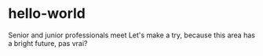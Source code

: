 # hello-world
Senior and junior professionals meet
Let's make a try, because this area has a bright future, pas vrai?
